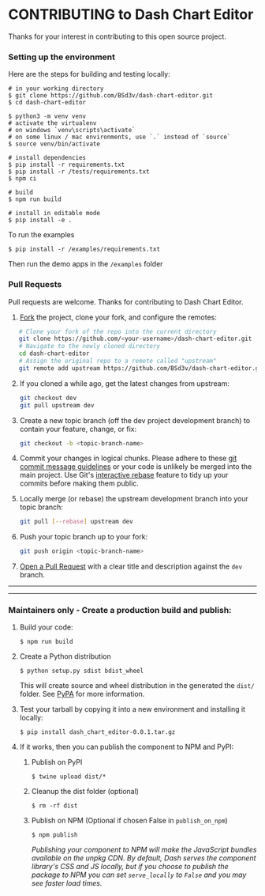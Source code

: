 # CONTRIBUTING to Dash Chart Editor

Thanks for your interest in contributing to this open source project.

### Setting up the environment
Here are the steps for building and testing locally:

```
# in your working directory
$ git clone https://github.com/BSd3v/dash-chart-editor.git
$ cd dash-chart-editor

$ python3 -m venv venv
# activate the virtualenv
# on windows `venv\scripts\activate`
# on some linux / mac environments, use `.` instead of `source`
$ source venv/bin/activate

# install dependencies
$ pip install -r requirements.txt 
$ pip install -r /tests/requirements.txt
$ npm ci

# build
$ npm run build  

# install in editable mode
$ pip install -e .
```
To run the examples

```
$ pip install -r /examples/requirements.txt
```
Then run the demo apps in the `/examples` folder



### Pull Requests

Pull requests are welcome. Thanks for contributing to Dash Chart Editor.

1. [Fork](https://help.github.com/articles/fork-a-repo/) the project, clone your fork,
   and configure the remotes:

```bash
   # Clone your fork of the repo into the current directory
   git clone https://github.com/<your-username>/dash-chart-editor.git
   # Navigate to the newly cloned directory
   cd dash-chart-editor
   # Assign the original repo to a remote called "upstream"
   git remote add upstream https://github.com/BSd3v/dash-chart-editor.git
```

2. If you cloned a while ago, get the latest changes from upstream:

   ```bash
   git checkout dev
   git pull upstream dev
   ```

3. Create a new topic branch (off the dev project development branch) to
   contain your feature, change, or fix:

   ```bash
   git checkout -b <topic-branch-name>
   ```

4. Commit your changes in logical chunks. Please adhere to these [git commit
   message guidelines](https://tbaggery.com/2008/04/19/a-note-about-git-commit-messages.html)
   or your code is unlikely be merged into the main project. Use Git's
   [interactive rebase](https://help.github.com/articles/about-git-rebase/)
   feature to tidy up your commits before making them public.

5. Locally merge (or rebase) the upstream development branch into your topic branch:

   ```bash
   git pull [--rebase] upstream dev
   ```

6. Push your topic branch up to your fork:

   ```bash
   git push origin <topic-branch-name>
   ```

7. [Open a Pull Request](https://help.github.com/articles/about-pull-requests/)
   with a clear title and description against the `dev` branch.

------------
------------

### Maintainers only - Create a production build and publish:

1. Build your code:
    ```
    $ npm run build
    ```
2. Create a Python distribution
    ```
    $ python setup.py sdist bdist_wheel
    ```
    This will create source and wheel distribution in the generated the `dist/` folder.
    See [PyPA](https://packaging.python.org/guides/distributing-packages-using-setuptools/#packaging-your-project)
    for more information.

3. Test your tarball by copying it into a new environment and installing it locally:
    ```
    $ pip install dash_chart_editor-0.0.1.tar.gz
    ```

4. If it works, then you can publish the component to NPM and PyPI:
    1. Publish on PyPI
        ```
        $ twine upload dist/*
        ```
    2. Cleanup the dist folder (optional)
        ```
        $ rm -rf dist
        ```
    3. Publish on NPM (Optional if chosen False in `publish_on_npm`)
        ```
        $ npm publish
        ```
        _Publishing your component to NPM will make the JavaScript bundles available on the unpkg CDN. By default, Dash serves the component library's CSS and JS locally, but if you choose to publish the package to NPM you can set `serve_locally` to `False` and you may see faster load times._

